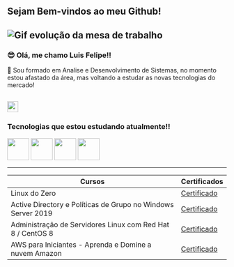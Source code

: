 ## Sejam Bem-vindos ao meu Github!

![Gif evolução da mesa de trabalho](https://imdtec.imd.ufrn.br/assets/imagens/introducao-as-tecnologias-da-informacao/introducao_tecnologias_a04_f01.gif)
-----

### 😎 Olá, me chamo Luis Felipe!!

💬 Sou formado em Analise e Desenvolvimento de Sistemas, no momento estou afastado da área, mas voltando a estudar as novas tecnologias do mercado!

[<img src="https://cdn.jsdelivr.net/gh/devicons/devicon@latest/icons/linkedin/linkedin-original.svg" width="25px">](https://www.linkedin.com/in/luis-felipe-ss/)
-----

### Tecnologias que estou estudando atualmente!!

<img src="https://cdn.jsdelivr.net/gh/devicons/devicon@latest/icons/linux/linux-original.svg" width="50px">
<img src="https://cdn.jsdelivr.net/gh/devicons/devicon@latest/icons/amazonwebservices/amazonwebservices-original-wordmark.svg"" width="50px">
<img src="https://cdn.jsdelivr.net/gh/devicons/devicon@latest/icons/redhat/redhat-original.svg"" width="50px">
<img src="https://cdn.jsdelivr.net/gh/devicons/devicon@latest/icons/git/git-original.svg"" width="50px">

-----

|Cursos | Certificados |
|-------|--------------|
|Linux do Zero | [Certificado](https://www.dio.me/certificate/XDCXL1WQ/share) |
|Active Directory e Políticas de Grupo no Windows Server 2019 | [Certificado](https://www.udemy.com/certificate/UC-62405d79-97b2-42bf-b1c4-efb2e8151916/) |
|Administração de Servidores Linux com Red Hat 8 / CentOS 8 | [Certificado](https://www.udemy.com/certificate/UC-05420d05-37e1-4066-8e44-bb0af17f6fc3/) |
|AWS para Iniciantes - Aprenda e Domine a nuvem Amazon | [Certificado](https://www.udemy.com/certificate/UC-5fe10708-2b04-4bf3-87b5-dc3bb3249427/) |

<!--
**luisfelipesilvasantos/luisfelipesilvasantos** is a ✨ _special_ ✨ repository because its `README.md` (this file) appears on your GitHub profile.

Here are some ideas to get you started:

- 🔭 I’m currently working on ...
- 🌱 I’m currently learning ...
- 👯 I’m looking to collaborate on ...
- 🤔 I’m looking for help with ...
- 💬 Ask me about ...
- 📫 How to reach me: ...
- 😄 Pronouns: ...
- ⚡ Fun fact: ...
-->
